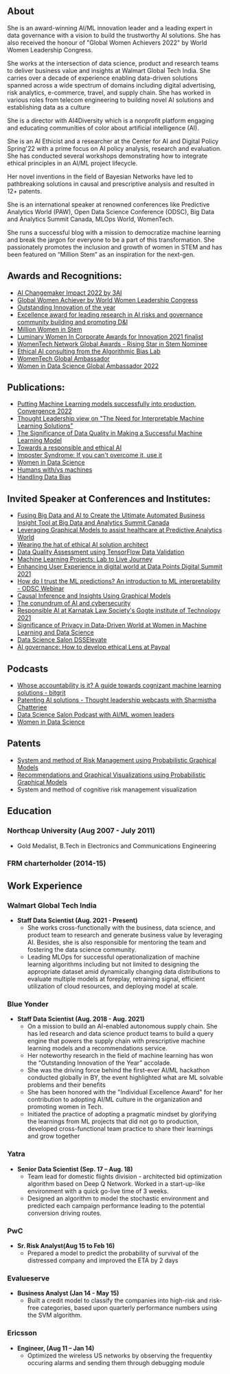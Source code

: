 ## About
She is an award-winning AI/ML innovation leader and a leading expert in data governance with a vision to build the trustworthy AI solutions. She has also received the honour of "Global Women Achievers 2022" by World Women Leadership Congress.

She works at the intersection of data science, product and research teams to deliver business value and insights at Walmart Global Tech India. She carries over a decade of experience enabling data-driven solutions spanned across a wide spectrum of domains including digital advertising, risk analytics, e-commerce, travel, and supply chain. She has worked in various roles from telecom engineering to building novel AI solutions and establishing data as a culture

She is a director with AI4Diversity which is a nonprofit platform engaging and educating communities of color about artificial intelligence (AI).

She is an AI Ethicist and a researcher at the Center for AI and Digital Policy Spring'22 with a prime focus on AI policy analysis, research and evaluation. She has conducted several workshops demonstrating how to integrate ethical principles in an AI/ML project lifecycle.

Her novel inventions in the field of Bayesian Networks have led to pathbreaking solutions in causal and prescriptive analysis and resulted in 12+ patents.

She is an international speaker at renowned conferences like Predictive Analytics World (PAW), Open Data Science Conference (ODSC), Big Data and Analytics Summit Canada, MLOps World, WomenTech. 

She runs a successful blog with a mission to democratize machine learning and break the jargon for everyone to be a part of this transformation. She passionately promotes the inclusion and growth of women in STEM and has been featured on “Million Stem” as an inspiration for the next-gen.

## Awards and Recognitions:
* [AI Changemaker Impact 2022 by 3AI](https://www.linkedin.com/feed/update/urn:li:activity:6892492269543391232/)
* [Global Women Achiever by World Women Leadership Congress](https://www.linkedin.com/feed/update/urn:li:activity:6914506236382072832/)
* [Outstanding Innovation of the year](https://www.linkedin.com/in/vidhi-chugh-088648a1/#:~:text=Financial%20Modelling-,Honors%20%26%20awards,-Honors%20%26%20awards)
* [Excellence award for leading research in AI risks and governance community building and promoting D&I](https://www.linkedin.com/in/vidhi-chugh-088648a1/#:~:text=Financial%20Modelling-,Honors%20%26%20awards,-Honors%20%26%20awards)
* [Million Women in Stem](https://www.1mwis.com/profile/vidhi-chugh)
* [Luminary Women In Corporate Awards for Innovation 2021 finalist](https://www.linkedin.com/feed/update/urn:li:activity:6839554276038189056/?updateEntityUrn=urn%3Ali%3Afs_feedUpdate%3A%28V2%2Curn%3Ali%3Aactivity%3A6839554276038189056%29)
* [WomenTech Network Global Awards - Rising Star in Stem Nominee](https://www.linkedin.com/feed/update/urn:li:activity:6852637017671651328/?updateEntityUrn=urn%3Ali%3Afs_feedUpdate%3A%28V2%2Curn%3Ali%3Aactivity%3A6852637017671651328%29)
* [Ethical AI consulting from the Algorithmic Bias Lab](https://www.linkedin.com/feed/update/urn:li:activity:6882159708917133312/?updateEntityUrn=urn%3Ali%3Afs_feedUpdate%3A%28V2%2Curn%3Ali%3Aactivity%3A6882159708917133312%29)
* [WomenTech Global Ambassador](https://www.womentech.net/en-in/global-ambassadors/India/Vidhi/Chugh) 
* [Women in Data Science Global Ambassador 2022](https://www.widsconference.org/ambassadors-2022.html#:~:text=WiDS%20Ambassadors%20in%20Asia%C2%A0)

## Publications:
* [Putting Machine Learning models successfully into production, Convergence 2022](https://www.comet.ml/site/putting-machine-learning-models-successfully-into-production/?utm_campaign=convergence&utm_source=organic-social&utm_medium=twitter&utm_content=1645037488)
* [Thought Leadership view on "The Need for Interpretable Machine Learning Solutions"](https://analyticsindiamag.com/the-need-for-interpretable-machine-learning-solutions/)
* [The Significance of Data Quality in Making a Successful Machine Learning Model](https://www.kdnuggets.com/2022/03/significance-data-quality-making-successful-machine-learning-model.html)
* [Towards a responsible and ethical AI](https://www.linkedin.com/feed/update/urn:li:activity:6821063741082361856/?updateEntityUrn=urn%3Ali%3Afs_feedUpdate%3A%28V2%2Curn%3Ali%3Aactivity%3A6821063741082361856%29)
* [Imposter Syndrome: If you can't overcome it, use it](https://roundtable.datascience.salon/imposter-syndrome-if-you-cant-overcome-it-use-it)
* [Women in Data Science](https://www.kdnuggets.com/2021/08/learned-women-data-science-conferences.html)
* [Humans with/vs machines](https://towardsdatascience.com/humans-with-vs-machines-a76dbd51161e)
* [Handling Data Bias](https://towardsdatascience.com/handling-data-bias-9775d07991d4)

## Invited Speaker at Conferences and Institutes:
* [Fusing Big Data and AI to Create the Ultimate Automated Business Insight Tool at Big Data and Analytics Summit Canada](https://www.bigdatasummitcanada.com/speakers/vidhi-chugh/)
* [Leveraging Graphical Models to assist healthcare at Predictive Analytics World](https://machinelearningweek.eu/speaker/vidhi-chugh/)
* [Wearing the hat of ethical AI solution architect](https://www.womentech.net/speaker/Vidhi/Chugh/68201)
* [Data Quality Assessment using TensorFlow Data Validation](https://www.ml-convergence.com/vidhi-chugh/)
* [Machine Learning Projects: Lab to Live Journey](https://www.predictiveanalyticsworld.com/business/2022/speakers/#:~:text=She%20works%20as%20a%20Staff%20Data%20Scientist%20with%20Walmart)
* [Enhancing User Experience in digital world at Data Points Digital Summit 2021](https://www.linkedin.com/feed/update/urn:li:activity:6871830199760158720/?updateEntityUrn=urn%3Ali%3Afs_feedUpdate%3A%28V2%2Curn%3Ali%3Aactivity%3A6871830199760158720%29)
* [How do I trust the ML predictions? An introduction to ML interpretability - ODSC Webinar](https://www.meetup.com/en-AU/Bengaluru-Data-Science-ODSC/events/280686512/)
* [Causal Inference and Insights Using Graphical Models](https://www.linkedin.com/feed/update/urn:li:activity:6823252226321055744/)
* [The conundrum of AI and cybersecurity](https://www.linkedin.com/posts/gajendradeshpande_we-are-having-great-speaker-line-up-open-activity-6896499324184784896-ZYAr)
* [Responsible AI at Karnatak Law Society's Gogte institute of Technology 2021](https://www.linkedin.com/feed/update/urn:li:activity:6817796987497398272/?updateEntityUrn=urn%3Ali%3Afs_feedUpdate%3A%28V2%2Curn%3Ali%3Aactivity%3A6817796987497398272%29)
* [Significance of Privacy in Data-Driven World at Women in Machine Learning and Data Science](https://www.linkedin.com/feed/update/urn:li:activity:6835800360418983936/?updateEntityUrn=urn%3Ali%3Afs_feedUpdate%3A%28V2%2Curn%3Ali%3Aactivity%3A6835800360418983936%29)
* [Data Science Salon DSSElevate](https://www.datascience.salon/vidhi-chugh/)
* [AI governance: How to develop ethical Lens at Paypal](https://www.linkedin.com/feed/update/urn:li:activity:6890548862050824192/)


## Podcasts
* [Whose accountability is it? A guide towards cognizant machine learning solutions - bitgrit](https://www.youtube.com/watch?v=hheZMpLBjSE)
* [Patenting AI solutions - Thought leadership webcasts with Sharmistha Chatterjee](https://www.youtube.com/watch?v=rf0x8JwxPw4&t=21s)
* [Data Science Salon Podcast with AI/ML women leaders](https://open.spotify.com/episode/5O58Sl64k90iVHu2V9hDMz)
* [Women in Data Science](https://www.linkedin.com/video/live/urn:li:ugcPost:6834182993804849152/)


## Patents
* [System and method of Risk Management using Probabilistic Graphical Models](https://towardsdatascience.com/pgm-2-fundamental-concepts-in-bayesian-network-c6b881804da0)
* [Recommendations and Graphical Visualizations using Probabilistic Graphical Models](https://www.analyticsvidhya.com/blog/2020/10/complete-r-tutorial-to-build-probabilistic-graphical-models/)
* System and method of cognitive risk management visualization

## Education
### Northcap University (Aug 2007 - July 2011)
* Gold Medalist, B.Tech in Electronics and Communications Engineering

### FRM charterholder (2014-15)

## Work Experience
### Walmart Global Tech India
* **Staff Data Scientist (Aug. 2021 - Present)**
   * She works cross-functionally with the business, data science, and product team to research and generate business value by leveraging AI. Besides, she is also responsible for mentoring the team and fostering the data science community.
   * Leading MLOps for successful operationalization of machine learning algorithms including but not limited to designing the appropriate dataset amid dynamically changing data distributions to evaluate multiple models at foreplay, retraining signal, efficient utilization of cloud resources, and deploying model at scale.

### Blue Yonder
* **Staff Data Scientist (Aug. 2018 - Aug. 2021)**
    * On a mission to build an AI-enabled autonomous supply chain. She has led research and data science product teams to build a query engine that powers the supply chain with prescriptive machine learning models and a recommendations service. 
    * Her noteworthy research in the field of machine learning has won the “Outstanding Innovation of the Year” accolade.
    * She was the driving force behind the first-ever AI/ML hackathon conducted globally in BY, the event highlighted what are ML solvable problems and their benefits
    * She has been honored with the "Individual Excellence Award" for her contribution to adopting AI/ML culture in the organization and promoting women in Tech. 
    * Initiated the practice of adopting a pragmatic mindset by glorifying the learnings from ML projects that did not go to production, developed cross-functional team practice to share their learnings and grow together

### Yatra 
* **Senior Data Scientist (Sep. 17 – Aug. 18)** 
    * Team lead for domestic flights division - architected bid optimization algorithm based on Deep Q Network. Worked in a start-up-like environment with a quick         go-live time of 3 weeks. 
    * Designed an algorithm to model the stochastic environment and predicted each campaign performance leading to the potential conversion driving routes.

### PwC 
* **Sr. Risk Analyst(Aug 15 to Feb 16)**
	* Prepared a model to predict the probability of survival of the distressed company and improved the ETA by 2 days
 
### Evalueserve  
* **Business Analyst (Jan 14 - May 15)**
	* Built a credit model to classify the companies into high-risk and risk-free categories, based upon quarterly performance numbers using the SVM algorithm. 

### Ericsson
* **Engineer, (Aug 11 – Jan 14)**
	* Optimized the wireless US networks by observing the frequentky occuring alarms and sending them through debugging module
